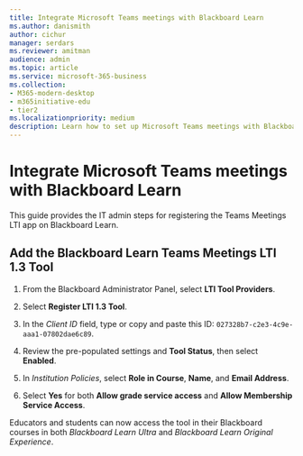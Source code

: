 ```yaml
---
title: Integrate Microsoft Teams meetings with Blackboard Learn
ms.author: danismith
author: cichur
manager: serdars
ms.reviewer: amitman 
audience: admin
ms.topic: article
ms.service: microsoft-365-business
ms.collection: 
- M365-modern-desktop
- m365initiative-edu
- tier2
ms.localizationpriority: medium
description: Learn how to set up Microsoft Teams meetings with Blackboard Learn.
---
```


# Integrate Microsoft Teams meetings with Blackboard Learn

This guide provides the IT admin steps for registering the Teams Meetings LTI app on Blackboard Learn.

## Add the Blackboard Learn Teams Meetings LTI 1.3 Tool

1. From the Blackboard Administrator Panel, select **LTI Tool Providers**.

2. Select **Register LTI 1.3 Tool**.

3. In the *Client ID* field, type or copy and paste this ID: `027328b7-c2e3-4c9e-aaa1-07802dae6c89`.

4. Review the pre-populated settings and **Tool Status**, then select **Enabled**.

5. In *Institution Policies*, select **Role in Course**, **Name**, and **Email Address**.

6. Select **Yes** for both **Allow grade service access** and **Allow Membership Service Access**.

Educators and students can now access the tool in their Blackboard courses in both *Blackboard Learn Ultra* and *Blackboard Learn Original Experience*.

